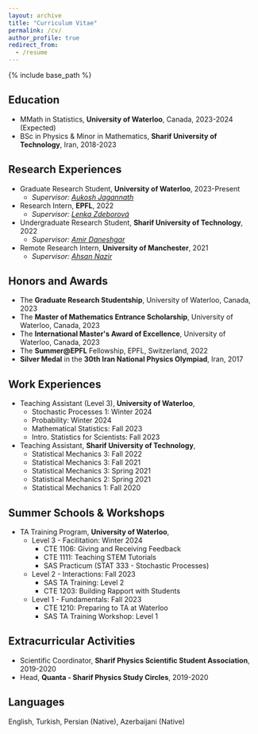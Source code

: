 ```yaml
---
layout: archive
title: "Curriculum Vitae"
permalink: /cv/
author_profile: true
redirect_from:
  - /resume
---
```


{% include base_path %}

## Education
* MMath in Statistics, **University of Waterloo**, Canada, 2023-2024 (Expected)
* BSc in Physics & Minor in Mathematics, **Sharif University of Technology**, Iran, 2018-2023

## Research Experiences
* Graduate Research Student, **University of Waterloo**, 2023-Present
  * _Supervisor: [Aukosh Jagannath](https://www.math.uwaterloo.ca/~a3jagann/)_
* Research Intern, **EPFL**, 2022
  * _Supervisor: [Lenka Zdeborová](https://people.epfl.ch/lenka.zdeborova/?lang=en)_
* Undergraduate Research Student, **Sharif University of Technology**, 2022
  * _Supervisor: [Amir Daneshgar](http://math.sharif.ir/faculties/daneshgar)_
* Remote Research Intern, **University of Manchester**, 2021
  * _Supervisor: [Ahsan Nazir](https://research.manchester.ac.uk/en/persons/ahsan.nazir)_

## Honors and Awards
* The **Graduate Research Studentship**, University of Waterloo, Canada, 2023
* The **Master of Mathematics Entrance Scholarship**, University of Waterloo, Canada, 2023
* The **International Master's Award of Excellence**, University of Waterloo, Canada, 2023
* The **Summer@EPFL** Fellowship, EPFL, Switzerland, 2022
* **Silver Medal** in the **30th Iran National Physics Olympiad**, Iran, 2017


## Work Experiences
* Teaching Assistant (Level 3), **University of Waterloo**,
  * Stochastic Processes 1: Winter 2024
  * Probability: Winter 2024
  * Mathematical Statistics: Fall 2023
  * Intro. Statistics for Scientists: Fall 2023
* Teaching Assistant, **Sharif University of Technology**,
  * Statistical Mechanics 3: Fall 2022
  * Statistical Mechanics 3: Fall 2021
  * Statistical Mechanics 3: Spring 2021
  * Statistical Mechanics 2: Spring 2021
  * Statistical Mechanics 1: Fall 2020

## Summer Schools & Workshops
* TA Training Program, **University of Waterloo**,
  * Level 3 - Facilitation: Winter 2024
    * CTE 1106: Giving and Receiving Feedback
    * CTE 1111: Teaching STEM Tutorials
    * SAS Practicum (STAT 333 - Stochastic Processes)
  * Level 2 - Interactions: Fall 2023
    * SAS TA Training: Level 2
    * CTE 1203: Building Rapport with Students
  * Level 1 - Fundamentals: Fall 2023
    * CTE 1210: Preparing to TA at Waterloo
    * SAS TA Training Workshop: Level 1

## Extracurricular Activities
* Scientific Coordinator, **Sharif Physics Scientific Student Association**, 2019-2020
* Head, **Quanta - Sharif Physics Study Circles**, 2019-2020

## Languages
English, Turkish, Persian (Native), Azerbaijani (Native)

